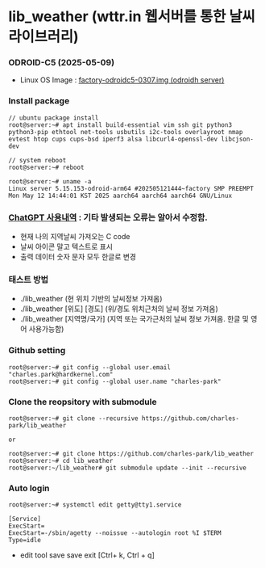 # lib_weather (wttr.in 웹서버를 통한 날씨 라이브러리)

### ODROID-C5 (2025-05-09)
* Linux OS Image : [factory-odroidc5-0307.img (odroidh server)](http://192.168.0.224:8080/S905X5M/ODROID-C5/Ubuntu/ubuntu-22.04-server-odroidc5-20250509.img.xz)

### Install package
```
// ubuntu package install
root@server:~# apt install build-essential vim ssh git python3 python3-pip ethtool net-tools usbutils i2c-tools overlayroot nmap evtest htop cups cups-bsd iperf3 alsa libcurl4-openssl-dev libcjson-dev

// system reboot
root@server:~# reboot

root@server:~# uname -a
Linux server 5.15.153-odroid-arm64 #202505121444~factory SMP PREEMPT Mon May 12 14:44:01 KST 2025 aarch64 aarch64 aarch64 GNU/Linux
```

### [ChatGPT 사용내역](https://chatgpt.com/) : 기타 발생되는 오류는 알아서 수정함.
* 현재 나의 지역날씨 가져오는 C code
* 날씨 아이콘 말고 텍스트로 표시
* 출력 데이터 숫자 문자 모두 한글로 변경

### 태스트 방법
* ./lib_weather (현 위치 기반의 날씨정보 가져옴)
* ./lib_weather [위도] [경도] (위/경도 위치근처의 날씨 정보 가져옴)
* ./lib_weather [지역명/국가] (지역 또는 국가근처의 날씨 정보 가져옴. 한글 및 영어 사용가능함)
   
### Github setting
```
root@server:~# git config --global user.email "charles.park@hardkernel.com"
root@server:~# git config --global user.name "charles-park"
```

### Clone the reopsitory with submodule
```
root@server:~# git clone --recursive https://github.com/charles-park/lib_weather

or

root@server:~# git clone https://github.com/charles-park/lib_weather
root@server:~# cd lib_weather
root@server:~/lib_weather# git submodule update --init --recursive
```

### Auto login
```
root@server:~# systemctl edit getty@tty1.service
```
```
[Service]
ExecStart=
ExecStart=-/sbin/agetty --noissue --autologin root %I $TERM
Type=idle
```
* edit tool save
  save exit [Ctrl+ k, Ctrl + q]

